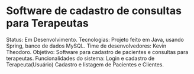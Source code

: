 # Software de cadastro de consultas para Terapeutas
Status: Em Desenvolvimento.
Tecnologias: Projeto feito em Java, usando Spring, banco de dados MySQL.
Time de desenvolvedores: Kevin Theodoro.
Objetivo: Software para cadastro de pacientes e consultas para terapeutas.
Funcionalidades do sistema: Login e cadastro de Terapeuta(Usuário) Cadastro e listagem de Pacientes e Clientes.
